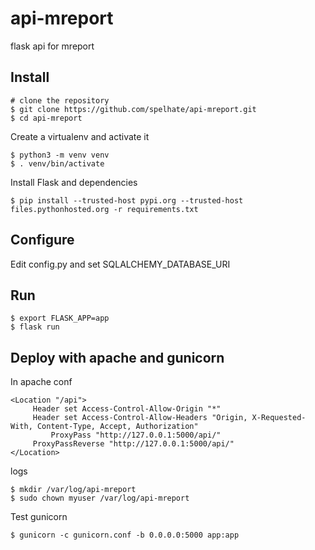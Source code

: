 # api-mreport
flask api for mreport

Install
---------

    # clone the repository
    $ git clone https://github.com/spelhate/api-mreport.git
    $ cd api-mreport


Create a virtualenv and activate it

    $ python3 -m venv venv
    $ . venv/bin/activate


Install Flask and dependencies

    $ pip install --trusted-host pypi.org --trusted-host files.pythonhosted.org -r requirements.txt



Configure
---------

Edit config.py and set SQLALCHEMY_DATABASE_URI



Run
---

    $ export FLASK_APP=app
    $ flask run


Deploy with apache and gunicorn
--------------------------------

In apache conf

```
<Location "/api">
	 Header set Access-Control-Allow-Origin "*"
  	 Header set Access-Control-Allow-Headers "Origin, X-Requested-With, Content-Type, Accept, Authorization"
         ProxyPass "http://127.0.0.1:5000/api/"
  	 ProxyPassReverse "http://127.0.0.1:5000/api/"
</Location>
```

logs

    $ mkdir /var/log/api-mreport
    $ sudo chown myuser /var/log/api-mreport



Test gunicorn


    $ gunicorn -c gunicorn.conf -b 0.0.0.0:5000 app:app
